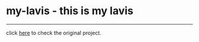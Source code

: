 # my-lavis - this is my lavis

---

click [here](https://github.com/salesforce/LAVIS) to check the original project.
